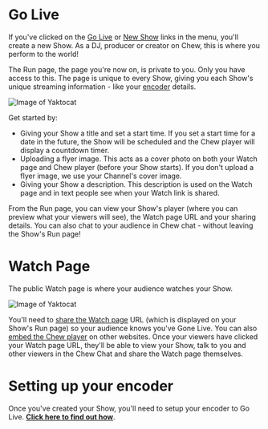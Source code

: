 # Go Live

If you've clicked on the [Go Live](http://chew.tv/account/show/new) or [New Show](http://chew.tv/account/show/new) links in the menu, you'll create a new Show. As a DJ, producer or creator on Chew, this is where you perform to the world!

The Run page, the page you're now on, is private to you. Only you have access to this. The page is unique to every Show, giving you each Show's unique streaming information - like your [encoder](http://chew.tv/guide/encoder_setup/getting_started) details. 

![Image of Yaktocat](https://raw.githubusercontent.com/chewcode/Guide/master/using_chew/go_live_on_chew_1.png)

Get started by:
-	Giving your Show a title and set a start time. If you set a start time for a date in the future, the Show will be scheduled and the Chew player will display a countdown timer.
- Uploading a flyer image. This acts as a cover photo on both your Watch page and Chew player (before your Show starts). If you don't upload a flyer image, we use your Channel's cover image. 
- Giving your Show a description. This description is used on the Watch page and in text people see when your Watch link is shared. 

From the Run page, you can view your Show's player (where you can preview what your viewers will see), the Watch page URL and your sharing details. 
You can also chat to your audience in Chew chat - without leaving the Show's Run page!

# Watch Page

The public Watch page is where your audience watches your Show.

![Image of Yaktocat](https://raw.githubusercontent.com/chewcode/Guide/master/using_chew/go_live_on_chew_2.png)

You'll need to [share the Watch page](http://chew.tv/guide/using_chew/sharing_the_watch_page) URL (which is displayed on your Show's Run page) so your audience knows you've Gone Live. You can also [embed the Chew player](http://chew.tv/guide/using_chew/embedding_the_chew_player) on other websites. 
Once your viewers have clicked your Watch page URL, they'll be able to view your Show, talk to you and other viewers in the Chew Chat and share the Watch page themselves.

# Setting up your encoder

Once you've created your Show, you'll need to setup your encoder to Go Live. [__Click here to find out how__](http://chew.tv/guide/encoder_setup/open_broadcast_software.md). 
